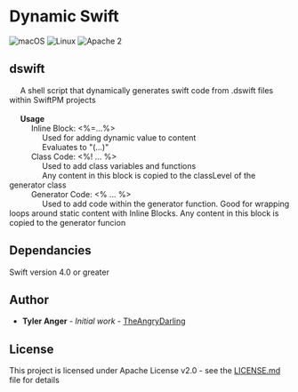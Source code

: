 # Dynamic Swift
![macOS](https://img.shields.io/badge/os-macOS-green.svg?style=flat)
![Linux](https://img.shields.io/badge/os-linux-green.svg?style=flat)
![Apache 2](https://img.shields.io/badge/license-Apache2-blue.svg?style=flat)


## dswift
&nbsp;&nbsp;&nbsp;&nbsp;&nbsp;A shell script that dynamically generates swift code from .dswift files within SwiftPM projects<br/>
&nbsp;&nbsp;&nbsp;&nbsp;&nbsp;<br/>
&nbsp;&nbsp;&nbsp;&nbsp;&nbsp;<b>Usage</b><br/>
&nbsp;&nbsp;&nbsp;&nbsp;&nbsp;&nbsp;&nbsp;&nbsp;&nbsp;&nbsp;Inline Block: <%=...%><br/>
&nbsp;&nbsp;&nbsp;&nbsp;&nbsp;&nbsp;&nbsp;&nbsp;&nbsp;&nbsp;&nbsp;&nbsp;&nbsp;&nbsp;&nbsp;Used for adding dynamic value to content<br/>
&nbsp;&nbsp;&nbsp;&nbsp;&nbsp;&nbsp;&nbsp;&nbsp;&nbsp;&nbsp;&nbsp;&nbsp;&nbsp;&nbsp;&nbsp;Evaluates to "\(...)"<br/>
&nbsp;&nbsp;&nbsp;&nbsp;&nbsp;&nbsp;&nbsp;&nbsp;&nbsp;&nbsp;Class Code: <%! ... %><br/>
&nbsp;&nbsp;&nbsp;&nbsp;&nbsp;&nbsp;&nbsp;&nbsp;&nbsp;&nbsp;&nbsp;&nbsp;&nbsp;&nbsp;&nbsp;Used to add class variables and functions<br/>
&nbsp;&nbsp;&nbsp;&nbsp;&nbsp;&nbsp;&nbsp;&nbsp;&nbsp;&nbsp;&nbsp;&nbsp;&nbsp;&nbsp;&nbsp;Any content in this block is copied to the classLevel of the generator class<br/>
&nbsp;&nbsp;&nbsp;&nbsp;&nbsp;&nbsp;&nbsp;&nbsp;&nbsp;&nbsp;Generator Code: <% ... %><br/>
&nbsp;&nbsp;&nbsp;&nbsp;&nbsp;&nbsp;&nbsp;&nbsp;&nbsp;&nbsp;&nbsp;&nbsp;&nbsp;&nbsp;&nbsp;Used to add code within the generator function.  Good for wrapping loops around static content with Inline Blocks.  Any content in this block is copied to the generator funcion<br/>
           
## Dependancies
Swift version 4.0 or greater

## Author

* **Tyler Anger** - *Initial work* - [TheAngryDarling](https://github.com/TheAngryDarling)

## License

This project is licensed under Apache License v2.0 - see the [LICENSE.md](LICENSE.md) file for details
